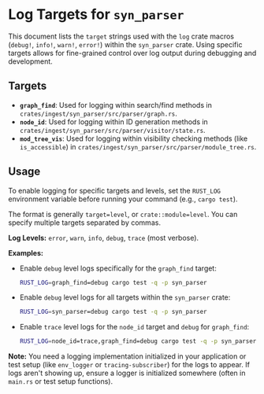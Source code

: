 # Log Targets for `syn_parser`

This document lists the `target` strings used with the `log` crate macros (`debug!`, `info!`, `warn!`, `error!`) within the `syn_parser` crate. Using specific targets allows for fine-grained control over log output during debugging and development.

## Targets

*   **`graph_find`**: Used for logging within search/find methods in `crates/ingest/syn_parser/src/parser/graph.rs`.
*   **`node_id`**: Used for logging within ID generation methods in `crates/ingest/syn_parser/src/parser/visitor/state.rs`.
*   **`mod_tree_vis`**: Used for logging within visibility checking methods (like `is_accessible`) in `crates/ingest/syn_parser/src/parser/module_tree.rs`.

## Usage

To enable logging for specific targets and levels, set the `RUST_LOG` environment variable before running your command (e.g., `cargo test`).

The format is generally `target=level`, or `crate::module=level`. You can specify multiple targets separated by commas.

**Log Levels:** `error`, `warn`, `info`, `debug`, `trace` (most verbose).

**Examples:**

*   Enable `debug` level logs specifically for the `graph_find` target:
    ```bash
    RUST_LOG=graph_find=debug cargo test -q -p syn_parser
    ```
*   Enable `debug` level logs for all targets within the `syn_parser` crate:
    ```bash
    RUST_LOG=syn_parser=debug cargo test -q -p syn_parser
    ```
*   Enable `trace` level logs for the `node_id` target and `debug` for `graph_find`:
    ```bash
    RUST_LOG=node_id=trace,graph_find=debug cargo test -q -p syn_parser
    ```

**Note:** You need a logging implementation initialized in your application or test setup (like `env_logger` or `tracing-subscriber`) for the logs to appear. If logs aren't showing up, ensure a logger is initialized somewhere (often in `main.rs` or test setup functions).
